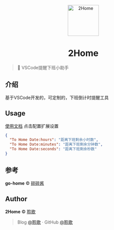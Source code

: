 <p align="center">
<img src="https://avatars2.githubusercontent.com/u/19325842?s=460&v=4" alt="2Home" width="100">
</p>
<h1 align="center">2Home</h1>

> 🍰 VSCode提醒下班小助手

## 介绍

基于VSCode开发的，可定制的，下班倒计时提醒工具

## Usage

[使用文档](https://yanjun-forever.cn/technology/fe/2Home%20%E2%80%94%E2%80%94%20%E6%8F%90%E9%86%92%E4%B8%8B%E7%8F%AD%E5%B0%8F%E7%8C%AA%E6%89%8B.html)
点击配置扩展设置
```json
{
  "To Home Date:hours": "距离下班剩余小时数",
  "To Home Date:minutes": "距离下班剩余分钟数",
  "To Home Date:seconds": "距离下班剩余秒数"
}
```

## 参考

**go-home** © [碎碎酱](https://github.com/yinxin630)<br>

## Author

**2Home** © [聆歌](https://github.com/yanjun0501)<br>

> Blog [@聆歌](https://yanjun-forever.cn) · GitHub [@聆歌](https://github.com/yanjun0501)
